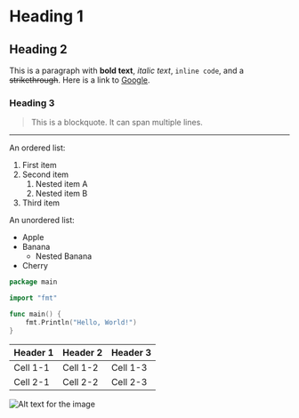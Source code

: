 # Heading 1
## Heading 2

This is a paragraph with **bold text**, _italic text_, `inline code`, and a ~~strikethrough~~.
Here is a link to [Google](https://www.google.com).

### Heading 3

> This is a blockquote.
> It can span multiple lines.

---

An ordered list:
1. First item
2. Second item
   1. Nested item A
   2. Nested item B
3. Third item

An unordered list:
- Apple
- Banana
  - Nested Banana
- Cherry

```go
package main

import "fmt"

func main() {
    fmt.Println("Hello, World!")
}
```

| Header 1 | Header 2 | Header 3 |
|----------|----------|----------|
| Cell 1-1 | Cell 1-2 | Cell 1-3 |
| Cell 2-1 | Cell 2-2 | Cell 2-3 |

![Alt text for the image](https://www.google.com/images/branding/googlelogo/2x/googlelogo_color_272x92dp.png)
